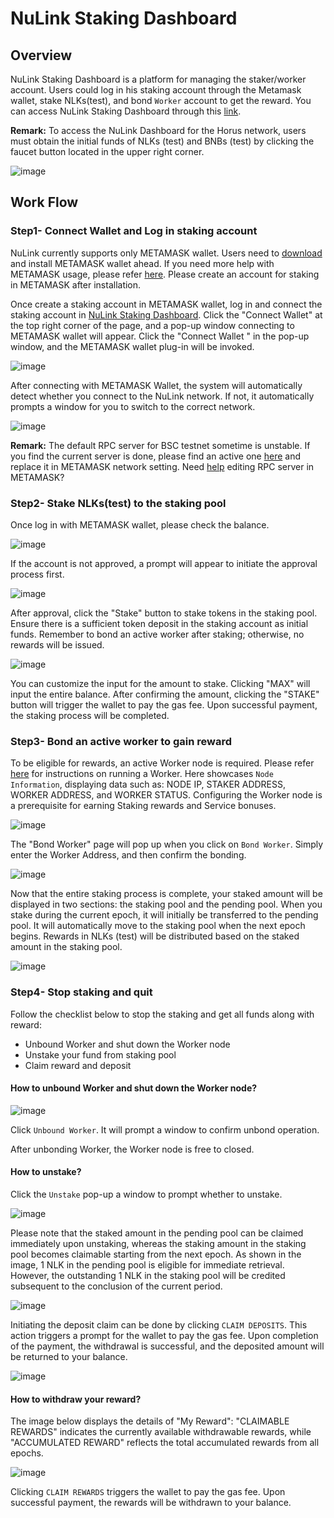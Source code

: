 # NuLink Staking Dashboard

## Overview
NuLink Staking Dashboard is a platform for managing the staker/worker account. Users could log in his staking account through the Metamask wallet, stake NLKs(test), and bond `Worker` account to get the reward. You can access NuLink Staking Dashboard through this [link](https://dashboard.testnet.nulink.org).

**Remark:**
To access the NuLink Dashboard for the Horus network, users must obtain the initial funds of NLKs (test) and BNBs (test) by clicking the faucet button located in the upper right corner.

![image](../../miscellaneous/img/dashboard/faucet.png)  


## Work Flow

### Step1- Connect Wallet and Log in staking account

NuLink currently supports only METAMASK wallet. Users need to [download](https://metamask.io/download/) and install METAMASK wallet ahead. If you need more help with METAMASK usage, please refer [here](https://metamask.io/faqs/). Please create an account for staking in METAMASK after installation. 

Once create a staking account in METAMASK wallet, log in and connect the staking account in [NuLink Staking Dashboard](https://dashboard.testnet.nulink.org). Click the "Connect Wallet" at the top right corner of the page, and a pop-up window connecting to METAMASK wallet will appear. Click the "Connect Wallet " in the pop-up window, and the METAMASK wallet plug-in will be invoked.  

![image](../../miscellaneous/img/dashboard/connectWallet.png)  

After connecting with METAMASK Wallet, the system will automatically detect whether you connect to the NuLink network. If not, it automatically prompts a window for you to switch to the correct network.  

![image](../../miscellaneous/img/dashboard/networkError.png)  

**Remark:** The default RPC server for BSC testnet sometime is unstable. If you find the current server is done, please find an active one [here](https://chainlist.org/)  and replace it in METAMASK network setting. Need [help](https://metamask.zendesk.com/hc/en-us/articles/4404424659995-User-Guide-Custom-networks-and-sidechains) editing RPC server in METAMASK?

### Step2- Stake NLKs(test) to the staking pool
Once log in with METAMASK wallet, please check the balance.

![image](../../miscellaneous/img/dashboard/balance.png)

If the account is not approved, a prompt will appear to initiate the approval process first.

![image](../../miscellaneous/img/dashboard/approve.png)

After approval, click the "Stake" button to stake tokens in the staking pool. Ensure there is a sufficient token deposit in the staking account as initial funds. Remember to bond an active worker after staking; otherwise, no rewards will be issued.




![image](../../miscellaneous/img/dashboard/staking.png)  

You can customize the input for the amount to stake. Clicking "MAX" will input the entire balance. After confirming the amount, clicking the "STAKE" button will trigger the wallet to pay the gas fee. Upon successful payment, the staking process will be completed.

### Step3- Bond an active worker to gain reward


To be eligible for rewards, an active Worker node is required. Please refer [here](nulink_worker.md) for instructions on running a Worker. Here showcases `Node Information`, displaying data such as: NODE IP, STAKER ADDRESS, WORKER ADDRESS, and WORKER STATUS. Configuring the Worker node is a prerequisite for earning Staking rewards and Service bonuses.


![image](../../miscellaneous/img/dashboard/node1.png)


The "Bond Worker" page will pop up when you click on `Bond Worker`. Simply enter the Worker Address, and then confirm the bonding.

![image](../../miscellaneous/img/dashboard/bondWorker2.png)

Now that the entire staking process is complete, your staked amount will be displayed in two sections: the staking pool and the pending pool. When you stake during the current epoch, it will initially be transferred to the pending pool. It will automatically move to the staking pool when the next epoch begins. Rewards in NLKs (test) will be distributed based on the staked amount in the staking pool.

![image](../../miscellaneous/img/dashboard/node2.png)

### Step4- Stop staking and quit

Follow the checklist below to stop the staking and get all funds along with reward:
* Unbound Worker and shut down the Worker node
* Unstake your fund from staking pool
* Claim reward and deposit

#### How to unbound Worker and shut down the Worker node?

![image](../../miscellaneous/img/dashboard/node2.png)

Click  `Unbound Worker`. It will prompt a window to confirm unbond operation. 


After unbonding Worker, the Worker node is free to closed.

#### How to unstake?
Click the `Unstake` pop-up a  window to prompt whether to unstake. 

 ![image](../../miscellaneous/img/dashboard/unstake.png)

Please note that the staked amount in the pending pool can be claimed immediately upon unstaking, whereas the staking amount in the staking pool becomes claimable starting from the next epoch. 
As shown in the image,  1 NLK in the pending pool is eligible for immediate retrieval. However, the outstanding 1 NLK in the staking pool will be credited subsequent to the conclusion of the current period.

![image](../../miscellaneous/img/dashboard/unstake2.png)

Initiating the deposit claim can be done by clicking `CLAIM DEPOSITS`. This action triggers a prompt for the wallet to pay the gas fee. Upon completion of the payment, the withdrawal is successful, and the deposited amount will be returned to your balance.

![image](../../miscellaneous/img/dashboard/unstake3.png)

#### How to withdraw your reward?

The image below displays the details of "My Reward": 
"CLAIMABLE REWARDS" indicates the currently available withdrawable rewards, 
while "ACCUMULATED REWARD" reflects the total accumulated rewards from all epochs. 


![image](../../miscellaneous/img/dashboard/reward.png)

Clicking `CLAIM REWARDS` triggers the wallet to pay the gas fee. 
Upon successful payment, the rewards will be withdrawn to your balance.


